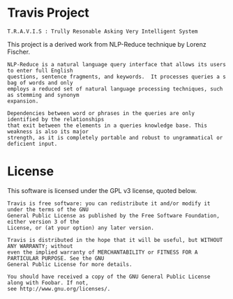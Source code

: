 Travis Project
==============

```
T.R.A.V.I.S : Trully Resonable Asking Very Intelligent System
```

This project is a derived work from NLP-Reduce technique by Lorenz Fischer.

```
NLP-Reduce is a natural language query interface that allows its users to enter full English
questions, sentence fragments, and keywords.  It processes queries a s bag of words and only
employs a reduced set of natural language processing techniques, such as stemming and synonym
expansion.

Dependencies between word or phrases in the queries are only identified by the relationships
that exit between the elements in a queries knowledge base. This weakness is also its major
strength, as it is completely portable and robust to ungrammatical or deficient input.
```


License
=======

This software is licensed under the GPL v3 license, quoted below.

```
Travis is free software: you can redistribute it and/or modify it under the terms of the GNU
General Public License as published by the Free Software Foundation, either version 3 of the
License, or (at your option) any later version.

Travis is distributed in the hope that it will be useful, but WITHOUT ANY WARRANTY; without
even the implied warranty of MERCHANTABILITY or FITNESS FOR A PARTICULAR PURPOSE. See the GNU
General Public License for more details.

You should have received a copy of the GNU General Public License along with Foobar. If not,
see http://www.gnu.org/licenses/.
```

